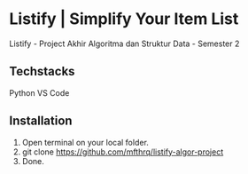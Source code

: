 # Listify | Simplify Your Item List
Listify - Project Akhir Algoritma dan Struktur Data - Semester 2 

## Techstacks
Python
VS Code

## Installation
1. Open terminal on your local folder.
2. git clone https://github.com/mfthrq/listify-algor-project
3. Done.
